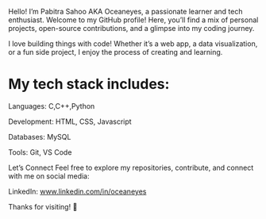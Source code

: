 Hello! I’m Pabitra Sahoo AKA Oceaneyes, a passionate learner and tech enthusiast.
Welcome to my GitHub profile!
Here, you’ll find a mix of personal projects, open-source contributions, and a glimpse into my coding journey.


I love building things with code!
Whether it’s a web app, a data visualization, or a fun side project, I enjoy the process of creating and learning.

# My tech stack includes:

Languages: C,C++,Python


Development: HTML, CSS, Javascript 


Databases: MySQL


Tools: Git, VS Code

Let’s Connect
Feel free to explore my repositories, contribute, and connect with me on social media:

LinkedIn: www.linkedin.com/in/oceaneyes


Thanks for visiting! 🚀
